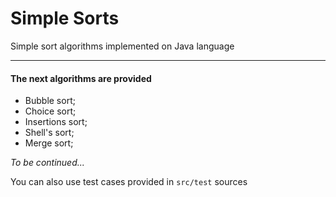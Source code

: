 # Simple Sorts
Simple sort algorithms implemented on Java language
***

#### The next algorithms are provided

* Bubble sort;
* Choice sort;
* Insertions sort;
* Shell's sort;
* Merge sort;

_To be continued..._

You can also use test cases provided in `src/test` sources